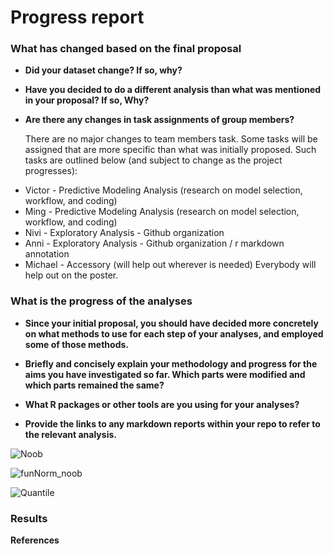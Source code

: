 # Progress report 

### What has changed based on the final proposal 

- **Did your dataset change? If so, why?**

- **Have you decided to do a different analysis than what was mentioned in your proposal? If so, Why?**

- **Are there any changes in task assignments of group members?**

  There are no major changes to team members task. Some tasks will be assigned that are more specific than what was initially proposed. Such tasks are outlined below (and subject to change as the project progresses):
  
* Victor - Predictive Modeling Analysis (research on model selection, workflow, and coding)
* Ming - Predictive Modeling Analysis (research on model selection, workflow, and coding)
* Nivi - Exploratory Analysis - Github organization 
* Anni - Exploratory Analysis - Github organization / r markdown annotation
* Michael - Accessory (will help out wherever is needed)
 Everybody will help out on the poster.




### What is the progress of the analyses 

- **Since your initial proposal, you should have decided more concretely on what methods to use for each step of your analyses, and employed some of those methods.**

- **Briefly and concisely explain your methodology and progress for the aims you have investigated so far. Which parts were modified and which parts remained the same?**

- **What R packages or other tools are you using for your analyses?**

- **Provide the links to any markdown reports within your repo to refer to the relevant analysis.**










![Noob](https://cloud.githubusercontent.com/assets/24922214/23965730/2b3f9984-0976-11e7-8e82-5268c1f0173c.png)

![funNorm_noob](https://cloud.githubusercontent.com/assets/24922214/23965740/3467b6e0-0976-11e7-8806-c8f9deea0b51.png)

![Quantile](https://cloud.githubusercontent.com/assets/24922214/23965746/38498f36-0976-11e7-8dc7-c840d19c0b9b.png)


### Results 



**References**
